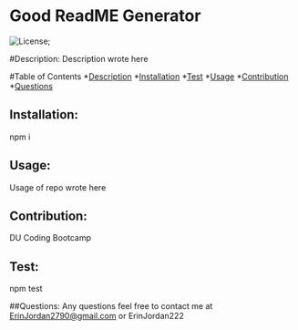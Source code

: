 
  # Good ReadME Generator

  ![License](https://img.shields.io/badge/License-MIT-blue.svg);

  #Description:
  Description wrote here

  #Table of Contents
  *[Description](#description)
  *[Installation](#installation)
  *[Test](#test)
  *[Usage](#usage)
  *[Contribution](#contribution)
  *[Questions](#questions)

  ## Installation:
  npm i

  ## Usage:
  Usage of repo wrote here

  ## Contribution:
  DU Coding Bootcamp

  ## Test:
  npm test

  ##Questions:
  Any questions feel free to contact me at ErinJordan2790@gmail.com or ErinJordan222
  
